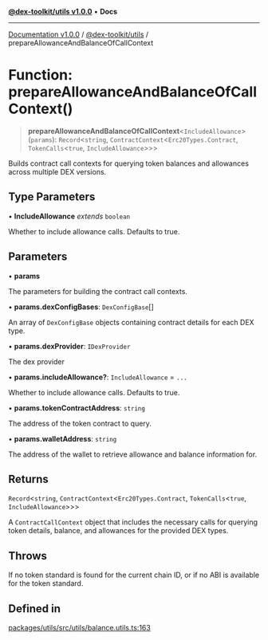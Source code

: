 [**@dex-toolkit/utils v1.0.0**](../README.md) • **Docs**

***

[Documentation v1.0.0](../../../packages.md) / [@dex-toolkit/utils](../README.md) / prepareAllowanceAndBalanceOfCallContext

# Function: prepareAllowanceAndBalanceOfCallContext()

> **prepareAllowanceAndBalanceOfCallContext**\<`IncludeAllowance`\>(`params`): `Record`\<`string`, `ContractContext`\<`Erc20Types.Contract`, `TokenCalls`\<`true`, `IncludeAllowance`\>\>\>

Builds contract call contexts for querying token balances and allowances across multiple DEX versions.

## Type Parameters

• **IncludeAllowance** *extends* `boolean`

Whether to include allowance calls. Defaults to true.

## Parameters

• **params**

The parameters for building the contract call contexts.

• **params.dexConfigBases**: `DexConfigBase`[]

An array of `DexConfigBase` objects containing contract details for each DEX type.

• **params.dexProvider**: `IDexProvider`

The dex provider

• **params.includeAllowance?**: `IncludeAllowance` = `...`

Whether to include allowance calls. Defaults to true.

• **params.tokenContractAddress**: `string`

The address of the token contract to query.

• **params.walletAddress**: `string`

The address of the wallet to retrieve allowance and balance information for.

## Returns

`Record`\<`string`, `ContractContext`\<`Erc20Types.Contract`, `TokenCalls`\<`true`, `IncludeAllowance`\>\>\>

A `ContractCallContext` object that includes the necessary calls for querying token details, balance, and allowances for the provided DEX types.

## Throws

If no token standard is found for the current chain ID, or if no ABI is available for the token standard.

## Defined in

[packages/utils/src/utils/balance.utils.ts:163](https://github.com/niZmosis/dex-toolkit/blob/3d8b41b44787b30fbea5de3ab4737662ffb61bc8/packages/utils/src/utils/balance.utils.ts#L163)
